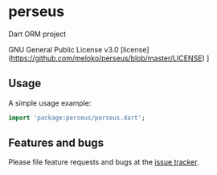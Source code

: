 # perseus
Dart ORM project

GNU General Public License v3.0
[license] (https://github.com/meloko/perseus/blob/master/LICENSE) ]

## Usage

A simple usage example:

```dart
import 'package:perseus/perseus.dart';


```

## Features and bugs

Please file feature requests and bugs at the [issue tracker][tracker].

[tracker]: http://example.com/issues/replaceme
